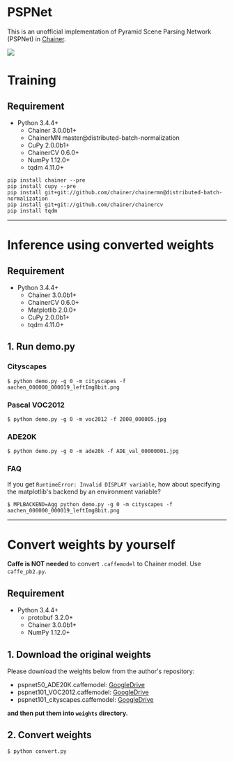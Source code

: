PSPNet
======

This is an unofficial implementation of Pyramid Scene Parsing Network (PSPNet) in [Chainer](https://github.com/chainer/chainer).

![](https://github.com/mitmul/chainer-pspnet/wiki/images/demoVideo.gif)

# Training

## Requirement

- Python 3.4.4+
    - Chainer 3.0.0b1+
    - ChainerMN master@distributed-batch-normalization
    - CuPy 2.0.0b1+
    - ChainerCV 0.6.0+
    - NumPy 1.12.0+
    - tqdm 4.11.0+

```
pip install chainer --pre
pip install cupy --pre
pip install git+git://github.com/chainer/chainermn@distributed-batch-normalization
pip install git+git://github.com/chainer/chainercv
pip install tqdm
````

---

# Inference using converted weights

## Requirement

- Python 3.4.4+
    - Chainer 3.0.0b1+
    - ChainerCV 0.6.0+
    - Matplotlib 2.0.0+
    - CuPy 2.0.0b1+
    - tqdm 4.11.0+

## 1. Run demo.py

### Cityscapes

```
$ python demo.py -g 0 -m cityscapes -f aachen_000000_000019_leftImg8bit.png
```

### Pascal VOC2012

```
$ python demo.py -g 0 -m voc2012 -f 2008_000005.jpg
```

### ADE20K

```
$ python demo.py -g 0 -m ade20k -f ADE_val_00000001.jpg
```

### FAQ

If you get `RuntimeError: Invalid DISPLAY variable`, how about specifying the matplotlib's backend by an environment variable?

```
$ MPLBACKEND=Agg python demo.py -g 0 -m cityscapes -f aachen_000000_000019_leftImg8bit.png
```

---

# Convert weights by yourself

**Caffe is NOT needed** to convert `.caffemodel` to Chainer model. Use `caffe_pb2.py`.

## Requirement

- Python 3.4.4+
    - protobuf 3.2.0+
    - Chainer 3.0.0b1+
    - NumPy 1.12.0+

## 1. Download the original weights

Please download the weights below from the author's repository:

- pspnet50\_ADE20K.caffemodel: [GoogleDrive](https://drive.google.com/open?id=0BzaU285cX7TCN1R3QnUwQ0hoMTA)
- pspnet101\_VOC2012.caffemodel: [GoogleDrive](https://drive.google.com/open?id=0BzaU285cX7TCNVhETE5vVUdMYk0)
- pspnet101\_cityscapes.caffemodel: [GoogleDrive](https://drive.google.com/open?id=0BzaU285cX7TCT1M3TmNfNjlUeEU)

**and then put them into `weights` directory.**

## 2. Convert weights

```
$ python convert.py
```

